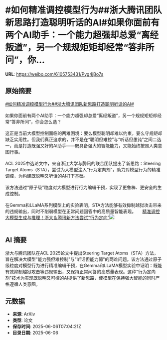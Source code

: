 # #如何精准调控模型行为##浙大腾讯团队新思路打造聪明听话的AI#如果你面前有两个AI助手：一个能力超强却总爱“离经叛道”，另一个规规矩矩却经常“答非所问”，你...

**URL**: https://weibo.com/6105753431/Pvg4jBo7s

## 原始摘要

<a href="https://m.weibo.cn/search?containerid=231522type%3D1%26t%3D10%26q%3D%23%E5%A6%82%E4%BD%95%E7%B2%BE%E5%87%86%E8%B0%83%E6%8E%A7%E6%A8%A1%E5%9E%8B%E8%A1%8C%E4%B8%BA%23&amp;extparam=%23%E5%A6%82%E4%BD%95%E7%B2%BE%E5%87%86%E8%B0%83%E6%8E%A7%E6%A8%A1%E5%9E%8B%E8%A1%8C%E4%B8%BA%23" data-hide=""><span class="surl-text">#如何精准调控模型行为#</span></a><a href="https://m.weibo.cn/search?containerid=231522type%3D1%26t%3D10%26q%3D%23%E6%B5%99%E5%A4%A7%E8%85%BE%E8%AE%AF%E5%9B%A2%E9%98%9F%E6%96%B0%E6%80%9D%E8%B7%AF%E6%89%93%E9%80%A0%E8%81%AA%E6%98%8E%E5%90%AC%E8%AF%9D%E7%9A%84AI%23&amp;extparam=%23%E6%B5%99%E5%A4%A7%E8%85%BE%E8%AE%AF%E5%9B%A2%E9%98%9F%E6%96%B0%E6%80%9D%E8%B7%AF%E6%89%93%E9%80%A0%E8%81%AA%E6%98%8E%E5%90%AC%E8%AF%9D%E7%9A%84AI%23" data-hide=""><span class="surl-text">#浙大腾讯团队新思路打造聪明听话的AI#</span></a><br><br>如果你面前有两个AI助手：一个能力超强却总爱“离经叛道”，另一个规规矩矩却经常“答非所问”，你会怎么选？<br><br>这正是当前大模型控制面临的两难困境：要么模型聪明却难以约束，要么守规矩却缺乏实用性。但我们真正追求的，并不是在“聪明但难控”与“听话但愚钝”之间二选一，而是打造既强又好的AI助手——既具备强大的智能能力，又能始终按照人类意图行事。<br><br>ACL 2025中选论文中，来自浙江大学与腾讯的联合团队提出了新思路：Steering Target Atoms（STA），尝试为大模型注入“行为定向剂”，助力对模型行为的精准调控，为构建既聪明又听话的AI打下基础。<br><br>该方法通过“原子级”粒度对大模型进行行为编辑干预，实现了更鲁棒、更安全的生成控制。<br><br>在Gemma和LLaMA系列模型上的实验表明，STA方法能够有效抑制越狱攻击带来的违规输出，同时不削弱模型在正常问题回答中的高质量智能表现。 <a href="https://weibo.com/ttarticle/p/show?id=2309405174499397468337" data-hide=""><span class="url-icon"><img style="width: 1rem;height: 1rem" src="https://h5.sinaimg.cn/upload/2015/09/25/3/timeline_card_small_article_default.png" referrerpolicy="no-referrer"></span><span class="surl-text">精准调控大模型生成与推理！浙大＆腾讯新方法尝试“行为定向”</span></a><img style="" src="https://tvax4.sinaimg.cn/large/006Fd7o3gy1i25f7z039gj30rs0fm41n.jpg" referrerpolicy="no-referrer"><br><br>

## AI 摘要

浙大与腾讯团队在ACL 2025论文中提出Steering Target Atoms（STA）方法，旨在解决大模型"能力强但难控制"与"听话但能力弱"的两难问题。该方法通过原子级粒度对模型行为进行精准编辑干预，在Gemma和LLaMA模型实验中证明：既能有效抑制越狱攻击等违规输出，又保持正常问答的高质量表现。这种"行为定向剂"技术为实现既聪明又可控的AI提供了新思路，使模型在保持强大智能的同时严格遵循人类意图。

## 元数据

- **来源**: ArXiv
- **类型**: 论文
- **保存时间**: 2025-06-06T07:04:21Z
- **目录日期**: 2025-06-06
